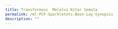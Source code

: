 ```yaml
---
title: Transformasi  Melalui Kitar Semula
permalink: /ml-PCF-Sparkletots-Boon-Lay-Synopsis
description: ""
---
```

